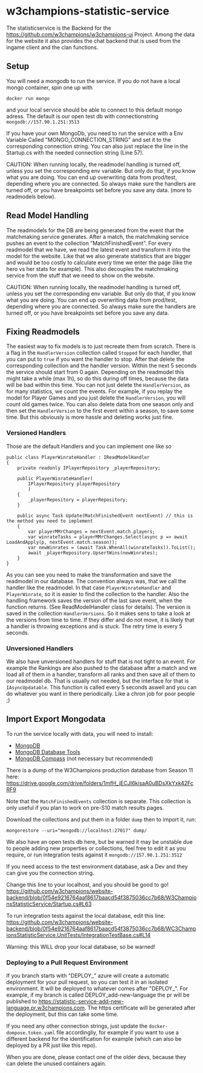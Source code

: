 # w3champions-statistic-service

The statisticservice is the Backend for the https://github.com/w3champions/w3champions-ui Project. Among the data for
the website it also provides the chat backend that is used from the ingame client and the clan functions.

## Setup
You will need a mongodb to run the service. If you do not have a local mongo container, spin one up with

```
docker run mongo
```
and your local service should be able to connect to this default mongo adress. The default is our open test db with connectionstring `mongodb://157.90.1.251:3513`

If you have your own MongoDb, you need to run the service with a Env Variable Called "MONGO_CONNECTION_STRING" and
set it to the corresponding connection string. You can also just replace the line in the Startup.cs with the needed
connection string (Line 57).

CAUTION:
When running locally, the readmodel handling is turned off, unless you set the corresponding env variable. But only
do that, if you know what you are doing. You can end up overwriting data from prod/test, depending where you are
connected. So always make sure the handlers are turned off, or you have breakpoints set before you save any data.
(more to readmodels below).

## Read Model Handling
The readmodels for the DB are being generated from the event that the matchmaking service generates. After a match,
the matchmaking service pushes an event to the collection "MatchFinishedEvent". For every readmodel that we have, we
read the latest event and transform it into the model for the website. Like that we also generate statistics that are
bigger and would be too costly to calculate every time we enter the page (like the hero vs her stats for example).
This also decouples the matchmaking service from the stuff that we need to show on the website.

CAUTION:
When running locally, the readmodel handling is turned off, unless you set the corresponding env variable. But only
do that, if you know what you are doing. You can end up overwriting data from prod/test, depending where you are
connected. So always make sure the handlers are turned off, or you have breakpoints set before you save any data.

## Fixing Readmodels
The easiest way to fix models is to just recreate them from scratch. There is a flag in the `HandlerVersion` collection called `Stopped` for each handler, that you can put to `true` if you want the handler to stop. After that delete the corresponding collection and the handler version. Within the next 5 seconds the service should start from 0 again. Depending on the readmodel this might take a while (max 1h), so do this during off times, because the data will be bad within this time. You can not just delete the `HandlerVersion`, as for many statistics, we count the events. For example, if you replay the model for Player Games and you just delete the `HandlerVersion`, you will count old games twice. You can also delete data from one season only and then set the `HandlerVersion` to the first event within a season, to save some time. But this obviously is more hassle and deleting works just fine.

### Versioned Handlers
Those are the default Handlers and you can implement one like so
```
public class PlayerWinrateHandler : IReadModelHandler
{
    private readonly IPlayerRepository _playerRepository;

    public PlayerWinrateHandler(
        IPlayerRepository playerRepository
        )
    {
        _playerRepository = playerRepository;
    }

    public async Task Update(MatchFinishedEvent nextEvent) // this is the method you need to implement
    {
        var playerMMrChanges = nextEvent.match.players;
        var winrateTasks = playerMMrChanges.Select(async p => await LoadAndApply(p, nextEvent.match.season));
        var newWinrates = (await Task.WhenAll(winrateTasks)).ToList();
        await _playerRepository.UpsertWins(newWinrates);
    }
}
```

As you can see you need to make the transformation and save the readmodel in our database. The convention always was,
 that we call the handler like the readmodel. In that case `PlayerWinrateHandler` and `PlayerWinrate`, so it is
 easier to find the collection to the handler.
 Also the handling framework saves the version of the last save event, when the function returns. (See
 ReadModelHandler<T> class for details). The version is saved in the collection `HandlerVersions`. So it makes sens
 to take a look at the versions from time to time. If they differ and do not move, it is likely that a handler is
 throwing exceptions and is stuck. The retry time is every 5 seconds.

 ### Unversioned Handlers
 We also have unversioned handlers for stuff that is not tight to an event. For example the Rankings are also pushed
 to the database after a match and we load all of them in a handler, transform all ranks and then save all of them to
  our readmodel db. That is usually not needed, but the interface for that is `IAsyncUpdatable`. This function is
  called every 5 seconds aswell and you can do whatever you want in there periodically. Like a chron job for poor
  people ;)

## Import Export Mongodata
To run the service locally with data, you will need to install: 
- [MongoDB](https://www.mongodb.com/try/download/community)
- [MongoDB Database Tools](https://www.mongodb.com/try/download/database-tools)
- [MongoDB Compass](https://www.mongodb.com/products/compass) (not necessary but recommended)

There is a dump of the W3Champions production database from Season 11 here: 
https://drive.google.com/drive/folders/1mfH_jECJI6kisaA0uBDsXkYxk42FcRF9

Note that the `MatchFinishedEvents` collection is separate. This collection is only useful if you plan to work on pre-S10 match results pages.

Download the collections and put them in a folder `dump` then to import it, run:

```
mongorestore --uri="mongodb://localhost:27017" dump/
```

We also have an open tests db here, but be warned it may be unstable due to people adding new properties or collections, feel free to edit it as you require, or run integration tests against it `mongodb://157.90.1.251:3512`
    
If you need access to the test environment database, ask a Dev and they can give you the connection string.

Change this line to your localhost, and you should be good to go!
https://github.com/w3champions/website-backend/blob/0f54e9216764aaf8617baacd54f3875036cc7b68/W3ChampionsStatisticService/Startup.cs#L63

To run integration tests against the local database, edit this line:
https://github.com/w3champions/website-backend/blob/0f54e9216764aaf8617baacd54f3875036cc7b68/WC3ChampionsStatisticService.UnitTests/IntegrationTestBase.cs#L14

Warning: this WILL drop your local database, so be warned!

### Deploying to a Pull Request Environment
If you branch starts with "DEPLOY_" azure will create a automatic deployment for your pull request, so you can test it in an isolated environment. It will be deployed to whatever comes after "DEPLOY_". For example, if my branch is called DEPLOY_add-new-language the pr will be published to https://statistic-service-add-new-language.pr.w3champions.com. The https certificate will be generated after the deployment, but this can take some time.

If you need any other connection strings, just update the `docker-dompose.token.yaml` file accordingliy, for example if you want to use a different backend for the identification for example (which can also be deployed by a PR just like this repo).

When you are done, please contact one of the older devs, because they can delete the unused containers again.
